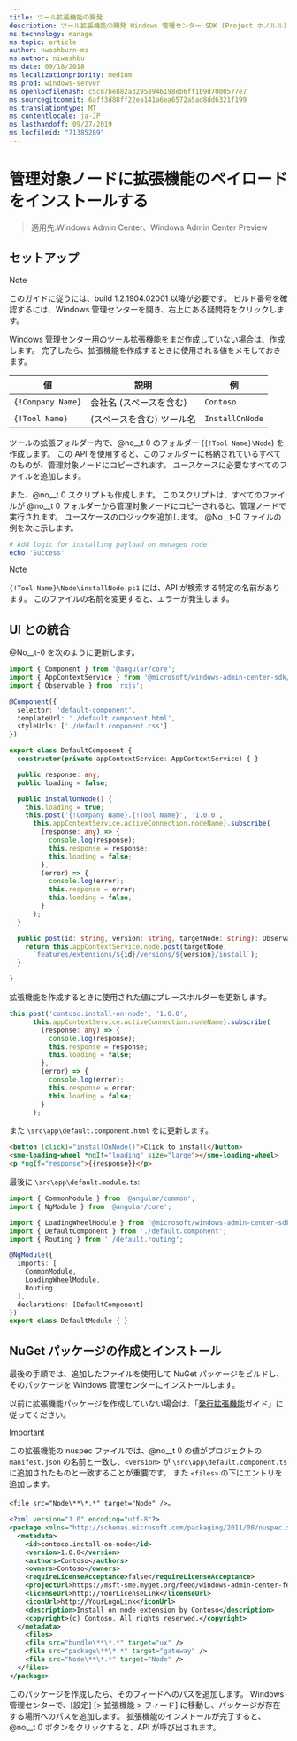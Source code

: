 ```yaml
---
title: ツール拡張機能の開発
description: ツール拡張機能の開発 Windows 管理センター SDK (Project ホノルル)
ms.technology: manage
ms.topic: article
author: nwashburn-ms
ms.author: niwashbu
ms.date: 09/18/2018
ms.localizationpriority: medium
ms.prod: windows-server
ms.openlocfilehash: c5c87be882a32958946198eb6ff1b9d7000577e7
ms.sourcegitcommit: 6aff3d88ff22ea141a6ea6572a5ad8dd6321f199
ms.translationtype: MT
ms.contentlocale: ja-JP
ms.lasthandoff: 09/27/2019
ms.locfileid: "71385289"
---
```

# <a name="install-extension-payload-on-a-managed-node"></a>管理対象ノードに拡張機能のペイロードをインストールする

>適用先:Windows Admin Center、Windows Admin Center Preview

## <a name="setup"></a>セットアップ
> [!NOTE]
> このガイドに従うには、build 1.2.1904.02001 以降が必要です。 ビルド番号を確認するには、Windows 管理センターを開き、右上にある疑問符をクリックします。

Windows 管理センター用の[ツール拡張機能](../develop-tool.md)をまだ作成していない場合は、作成します。 完了したら、拡張機能を作成するときに使用される値をメモしておきます。

| 値 | 説明 | 例 |
| ----- | ----------- | ------- |
| ```{!Company Name}``` | 会社名 (スペースを含む) | ```Contoso``` |
| ```{!Tool Name}``` | (スペースを含む) ツール名 | ```InstallOnNode``` |

ツールの拡張フォルダー内で、@no__t 0 のフォルダー (```{!Tool Name}\Node```) を作成します。 この API を使用すると、このフォルダーに格納されているすべてのものが、管理対象ノードにコピーされます。 ユースケースに必要なすべてのファイルを追加します。 

また、@no__t 0 スクリプトも作成します。 このスクリプトは、すべてのファイルが @no__t 0 フォルダーから管理対象ノードにコピーされると、管理ノードで実行されます。 ユースケースのロジックを追加します。 @No__t-0 ファイルの例を次に示します。

``` ps1
# Add logic for installing payload on managed node
echo 'Success'
```

> [!NOTE]
> ```{!Tool Name}\Node\installNode.ps1``` には、API が検索する特定の名前があります。 このファイルの名前を変更すると、エラーが発生します。


## <a name="integration-with-ui"></a>UI との統合

@No__t-0 を次のように更新します。

``` ts
import { Component } from '@angular/core';
import { AppContextService } from '@microsoft/windows-admin-center-sdk/angular';
import { Observable } from 'rxjs';

@Component({
  selector: 'default-component',
  templateUrl: './default.component.html',
  styleUrls: ['./default.component.css']
})

export class DefaultComponent {
  constructor(private appContextService: AppContextService) { }

  public response: any;
  public loading = false;

  public installOnNode() {
    this.loading = true;
    this.post('{!Company Name}.{!Tool Name}', '1.0.0',
      this.appContextService.activeConnection.nodeName).subscribe(
        (response: any) => {
          console.log(response);
          this.response = response;
          this.loading = false;
        },
        (error) => {
          console.log(error);
          this.response = error;
          this.loading = false;
        }
      );
  }

  public post(id: string, version: string, targetNode: string): Observable<any> {
    return this.appContextService.node.post(targetNode,
      `features/extensions/${id}/versions/${version}/install`);
  }

}
```
拡張機能を作成するときに使用された値にプレースホルダーを更新します。
``` ts
this.post('contoso.install-on-node', '1.0.0',
      this.appContextService.activeConnection.nodeName).subscribe(
        (response: any) => {
          console.log(response);
          this.response = response;
          this.loading = false;
        },
        (error) => {
          console.log(error);
          this.response = error;
          this.loading = false;
        }
      );
```

また ```\src\app\default.component.html``` をに更新します。
``` html
<button (click)="installOnNode()">Click to install</button>
<sme-loading-wheel *ngIf="loading" size="large"></sme-loading-wheel>
<p *ngIf="response">{{response}}</p>
```
最後に ```\src\app\default.module.ts```:
``` ts
import { CommonModule } from '@angular/common';
import { NgModule } from '@angular/core';

import { LoadingWheelModule } from '@microsoft/windows-admin-center-sdk/angular';
import { DefaultComponent } from './default.component';
import { Routing } from './default.routing';

@NgModule({
  imports: [
    CommonModule,
    LoadingWheelModule,
    Routing
  ],
  declarations: [DefaultComponent]
})
export class DefaultModule { }

```

## <a name="creating-and-installing-a-nuget-package"></a>NuGet パッケージの作成とインストール

最後の手順では、追加したファイルを使用して NuGet パッケージをビルドし、そのパッケージを Windows 管理センターにインストールします。

以前に拡張機能パッケージを作成していない場合は、「[発行拡張機能](../publish-extensions.md)ガイド」に従ってください。 
> [!IMPORTANT]
> この拡張機能の nuspec ファイルでは、@no__t 0 の値がプロジェクトの ```manifest.json``` の名前と一致し、```<version>``` が ```\src\app\default.component.ts``` に追加されたものと一致することが重要です。 また ```<files>``` の下にエントリを追加します。 
> 
> ```<file src="Node\**\*.*" target="Node" />```。

``` xml
<?xml version="1.0" encoding="utf-8"?>
<package xmlns="http://schemas.microsoft.com/packaging/2011/08/nuspec.xsd">
  <metadata>
    <id>contoso.install-on-node</id>
    <version>1.0.0</version>
    <authors>Contoso</authors>
    <owners>Contoso</owners>
    <requireLicenseAcceptance>false</requireLicenseAcceptance>
    <projectUrl>https://msft-sme.myget.org/feed/windows-admin-center-feed/package/nuget/contoso.sme.install-on-node-extension</projectUrl>
    <licenseUrl>http://YourLicenseLink</licenseUrl>
    <iconUrl>http://YourLogoLink</iconUrl>
    <description>Install on node extension by Contoso</description>
    <copyright>(c) Contoso. All rights reserved.</copyright> 
  </metadata>
    <files>
    <file src="bundle\**\*.*" target="ux" />
    <file src="package\**\*.*" target="gateway" />
    <file src="Node\**\*.*" target="Node" />
  </files>
</package>
```

このパッケージを作成したら、そのフィードへのパスを追加します。 Windows 管理センターで、[設定] [> 拡張機能 > フィード] に移動し、パッケージが存在する場所へのパスを追加します。 拡張機能のインストールが完了すると、@no__t 0 ボタンをクリックすると、API が呼び出されます。  